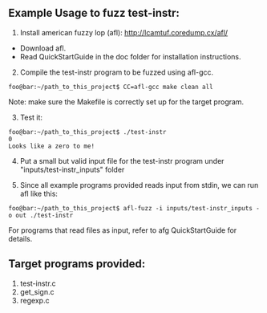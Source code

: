 ## Example Usage to fuzz test-instr:
1. Install american fuzzy lop (afl): http://lcamtuf.coredump.cx/afl/
- Download afl.
- Read QuickStartGuide in the doc folder for installation instructions.

2. Compile the test-instr program to be fuzzed using afl-gcc.
```console
foo@bar:~/path_to_this_project$ CC=afl-gcc make clean all
```
Note: make sure the Makefile is correctly set up for the target program.

3. Test it:
```console
foo@bar:~/path_to_this_project$ ./test-instr
0
Looks like a zero to me!
```

4. Put a small but valid input file for the test-instr program under "inputs/test-instr_inputs" folder

5. Since all example programs provided reads input from stdin, we can run afl like this:
```console
foo@bar:~/path_to_this_project$ afl-fuzz -i inputs/test-instr_inputs -o out ./test-instr
```
For programs that read files as input, refer to afg QuickStartGuide for details.

## Target programs provided:
1. test-instr.c
2. get_sign.c
3. regexp.c